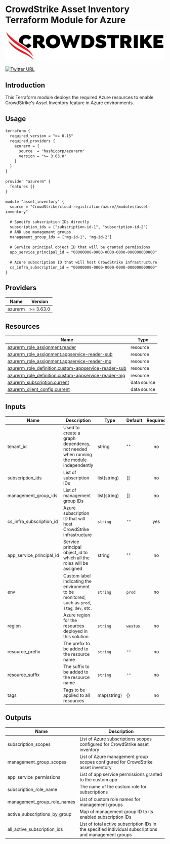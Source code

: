<!-- BEGIN_TF_DOCS -->
# CrowdStrike Asset Inventory Terraform Module for Azure

![CrowdStrike Asset Inventory terraform module](https://raw.githubusercontent.com/CrowdStrike/falconpy/main/docs/asset/cs-logo.png)

[![Twitter URL](https://img.shields.io/twitter/url?label=Follow%20%40CrowdStrike&style=social&url=https%3A%2F%2Ftwitter.com%2FCrowdStrike)](https://twitter.com/CrowdStrike)

## Introduction

This Terraform module deploys the required Azure resources to enable CrowdStrike's Asset Inventory feature in Azure environments.

## Usage

```hcl
terraform {
  required_version = ">= 0.15"
  required_providers {
    azurerm = {
      source  = "hashicorp/azurerm"
      version = ">= 3.63.0"
    }
  }
}

provider "azurerm" {
  features {}
}

module "asset_inventory" {
  source = "CrowdStrike/cloud-registration/azure//modules/asset-inventory"

  # Specify subscription IDs directly
  subscription_ids = ["subscription-id-1", "subscription-id-2"]
  # AND use management groups
  management_group_ids = ["mg-id-1", "mg-id-2"]
  
  # Service principal object ID that will be granted permissions
  app_service_principal_id = "00000000-0000-0000-0000-000000000000"
  
  # Azure subscription ID that will host CrowdStrike infrastructure
  cs_infra_subscription_id = "00000000-0000-0000-0000-000000000000"
}
```

## Providers

| Name    | Version   |
|---------|-----------|
| azurerm | >= 3.63.0 |

## Resources

| Name                                                                                                                                                    | Type        |
|---------------------------------------------------------------------------------------------------------------------------------------------------------|-------------|
| [azurerm_role_assignment.reader](https://registry.terraform.io/providers/hashicorp/azurerm/latest/docs/resources/role_assignment)                       | resource    |
| [azurerm_role_assignment.appservice-reader-sub](https://registry.terraform.io/providers/hashicorp/azurerm/latest/docs/resources/role_assignment)        | resource    |
| [azurerm_role_assignment.appservice-reader-mg](https://registry.terraform.io/providers/hashicorp/azurerm/latest/docs/resources/role_assignment)         | resource    |
| [azurerm_role_definition.custom-appservice-reader-sub](https://registry.terraform.io/providers/hashicorp/azurerm/latest/docs/resources/role_definition) | resource    |
| [azurerm_role_definition.custom-appservice-reader-mg](https://registry.terraform.io/providers/hashicorp/azurerm/latest/docs/resources/role_definition)  | resource    |
| [azurerm_subscription.current](https://registry.terraform.io/providers/hashicorp/azurerm/latest/docs/data-sources/subscription)                         | data source |
| [azurerm_client_config.current](https://registry.terraform.io/providers/hashicorp/azurerm/latest/docs/data-sources/client_config)                       | data source |

## Inputs

| Name                     | Description                                                                                  | Type         | Default  | Required |
|--------------------------|----------------------------------------------------------------------------------------------|--------------|----------|:--------:|
| tenant_id                | Used to create a graph dependency, not needed when running the module independently          | string       | ""       |    no    |
| subscription_ids         | List of subscription IDs                                                                     | list(string) | []       |    no    |
| management_group_ids     | List of management group IDs                                                                 | list(string) | []       |    no    |
| cs_infra_subscription_id | Azure subscription ID that will host CrowdStrike infrastructure                              | `string`     | `""`     |   yes    |
| app_service_principal_id | Service principal object_id to which all the roles will be assigned                          | string       | ""       |    no    |
| env                      | Custom label indicating the environment to be monitored, such as `prod`, `stag`, `dev`, etc. | `string`     | `prod`   |    no    |
| region                   | Azure region for the resources deployed in this solution                                     | `string`     | `westus` |    no    |
| resource_prefix          | The prefix to be added to the resource name                                                  | `string`     | `""`     |    no    |
| resource_suffix          | The suffix to be added to the resource name                                                  | `string`     | `""`     |    no    |
| tags                     | Tags to be applied to all resources                                                          | map(string)  | {}       |    no    |

## Outputs

| Name                          | Description                                                                                           |
|-------------------------------|-------------------------------------------------------------------------------------------------------|
| subscription_scopes           | List of Azure subscriptions scopes configured for CrowdStrike asset inventory                         |
| management_group_scopes       | List of Azure management group scopes configured for CrowdStrike asset inventory                      |
| app_service_permissions       | List of app service permissions granted to the custom app                                             |
| subscription_role_name        | The name of the custom role for subscriptions                                                         |
| management_group_role_names   | List of custom role names for management groups                                                       |
| active_subscriptions_by_group | Map of management group ID to its enabled subscription IDs                                            |
| all_active_subscription_ids   | List of total active subscription IDs in the specified individual subscriptions and management groups |

<!-- END_TF_DOCS -->
